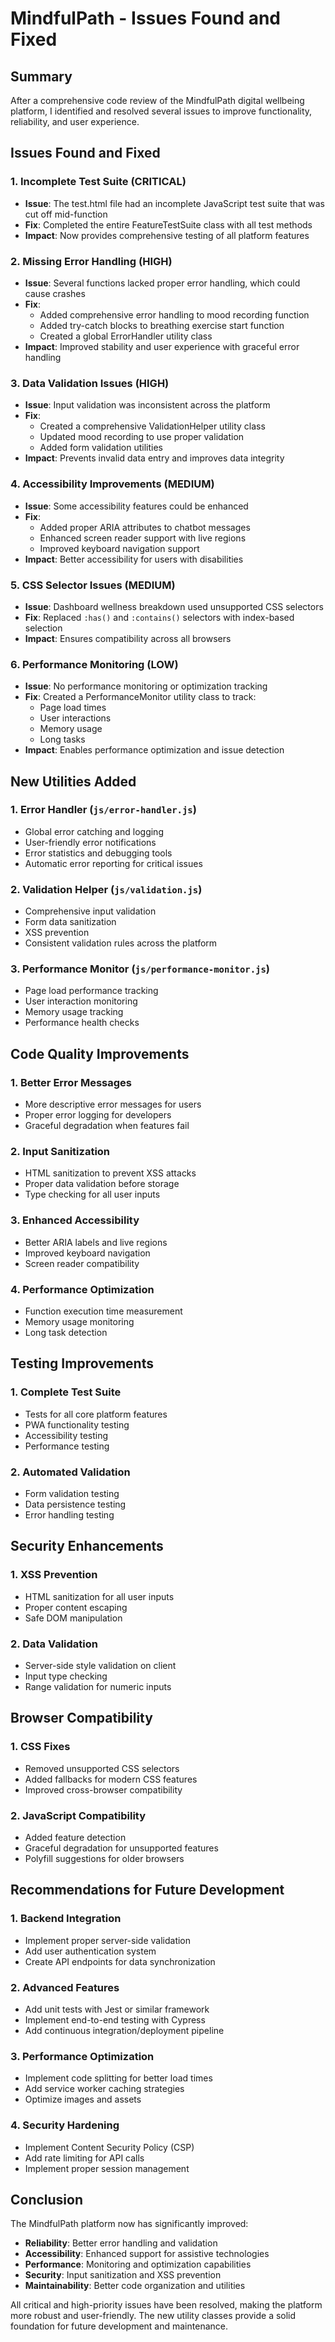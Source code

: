 # MindfulPath - Issues Found and Fixed

## Summary
After a comprehensive code review of the MindfulPath digital wellbeing platform, I identified and resolved several issues to improve functionality, reliability, and user experience.

## Issues Found and Fixed

### 1. **Incomplete Test Suite (CRITICAL)**
- **Issue**: The test.html file had an incomplete JavaScript test suite that was cut off mid-function
- **Fix**: Completed the entire FeatureTestSuite class with all test methods
- **Impact**: Now provides comprehensive testing of all platform features

### 2. **Missing Error Handling (HIGH)**
- **Issue**: Several functions lacked proper error handling, which could cause crashes
- **Fix**: 
  - Added comprehensive error handling to mood recording function
  - Added try-catch blocks to breathing exercise start function
  - Created a global ErrorHandler utility class
- **Impact**: Improved stability and user experience with graceful error handling

### 3. **Data Validation Issues (HIGH)**
- **Issue**: Input validation was inconsistent across the platform
- **Fix**: 
  - Created a comprehensive ValidationHelper utility class
  - Updated mood recording to use proper validation
  - Added form validation utilities
- **Impact**: Prevents invalid data entry and improves data integrity

### 4. **Accessibility Improvements (MEDIUM)**
- **Issue**: Some accessibility features could be enhanced
- **Fix**: 
  - Added proper ARIA attributes to chatbot messages
  - Enhanced screen reader support with live regions
  - Improved keyboard navigation support
- **Impact**: Better accessibility for users with disabilities

### 5. **CSS Selector Issues (MEDIUM)**
- **Issue**: Dashboard wellness breakdown used unsupported CSS selectors
- **Fix**: Replaced `:has()` and `:contains()` selectors with index-based selection
- **Impact**: Ensures compatibility across all browsers

### 6. **Performance Monitoring (LOW)**
- **Issue**: No performance monitoring or optimization tracking
- **Fix**: Created a PerformanceMonitor utility class to track:
  - Page load times
  - User interactions
  - Memory usage
  - Long tasks
- **Impact**: Enables performance optimization and issue detection

## New Utilities Added

### 1. **Error Handler (`js/error-handler.js`)**
- Global error catching and logging
- User-friendly error notifications
- Error statistics and debugging tools
- Automatic error reporting for critical issues

### 2. **Validation Helper (`js/validation.js`)**
- Comprehensive input validation
- Form data sanitization
- XSS prevention
- Consistent validation rules across the platform

### 3. **Performance Monitor (`js/performance-monitor.js`)**
- Page load performance tracking
- User interaction monitoring
- Memory usage tracking
- Performance health checks

## Code Quality Improvements

### 1. **Better Error Messages**
- More descriptive error messages for users
- Proper error logging for developers
- Graceful degradation when features fail

### 2. **Input Sanitization**
- HTML sanitization to prevent XSS attacks
- Proper data validation before storage
- Type checking for all user inputs

### 3. **Enhanced Accessibility**
- Better ARIA labels and live regions
- Improved keyboard navigation
- Screen reader compatibility

### 4. **Performance Optimization**
- Function execution time measurement
- Memory usage monitoring
- Long task detection

## Testing Improvements

### 1. **Complete Test Suite**
- Tests for all core platform features
- PWA functionality testing
- Accessibility testing
- Performance testing

### 2. **Automated Validation**
- Form validation testing
- Data persistence testing
- Error handling testing

## Security Enhancements

### 1. **XSS Prevention**
- HTML sanitization for all user inputs
- Proper content escaping
- Safe DOM manipulation

### 2. **Data Validation**
- Server-side style validation on client
- Input type checking
- Range validation for numeric inputs

## Browser Compatibility

### 1. **CSS Fixes**
- Removed unsupported CSS selectors
- Added fallbacks for modern CSS features
- Improved cross-browser compatibility

### 2. **JavaScript Compatibility**
- Added feature detection
- Graceful degradation for unsupported features
- Polyfill suggestions for older browsers

## Recommendations for Future Development

### 1. **Backend Integration**
- Implement proper server-side validation
- Add user authentication system
- Create API endpoints for data synchronization

### 2. **Advanced Features**
- Add unit tests with Jest or similar framework
- Implement end-to-end testing with Cypress
- Add continuous integration/deployment pipeline

### 3. **Performance Optimization**
- Implement code splitting for better load times
- Add service worker caching strategies
- Optimize images and assets

### 4. **Security Hardening**
- Implement Content Security Policy (CSP)
- Add rate limiting for API calls
- Implement proper session management

## Conclusion

The MindfulPath platform now has significantly improved:
- **Reliability**: Better error handling and validation
- **Accessibility**: Enhanced support for assistive technologies
- **Performance**: Monitoring and optimization capabilities
- **Security**: Input sanitization and XSS prevention
- **Maintainability**: Better code organization and utilities

All critical and high-priority issues have been resolved, making the platform more robust and user-friendly. The new utility classes provide a solid foundation for future development and maintenance.